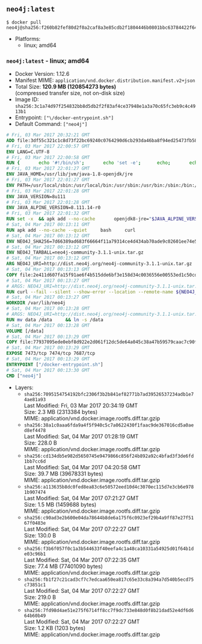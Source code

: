 ## `neo4j:latest`

```console
$ docker pull neo4j@sha256:f260b82fef80d2f0a2caf8a3e85cdb2f1804446b0801bbc63784422f642bcb1b
```

-	Platforms:
	-	linux; amd64

### `neo4j:latest` - linux; amd64

-	Docker Version: 1.12.6
-	Manifest MIME: `application/vnd.docker.distribution.manifest.v2+json`
-	Total Size: **120.9 MB (120854273 bytes)**  
	(compressed transfer size, not on-disk size)
-	Image ID: `sha256:3c1a74d97f254832bb8d5db2f2f83af4ce37948e1a3a70c65fc3eb9c4c4913b1`
-	Entrypoint: `["\/docker-entrypoint.sh"]`
-	Default Command: `["neo4j"]`

```dockerfile
# Fri, 03 Mar 2017 20:32:21 GMT
ADD file:3df55c321c1c8d73f22bc69240c0764290d6cb293da46ba8f94ed25473fb5853 in / 
# Fri, 03 Mar 2017 22:00:57 GMT
ENV LANG=C.UTF-8
# Fri, 03 Mar 2017 22:00:58 GMT
RUN { 		echo '#!/bin/sh'; 		echo 'set -e'; 		echo; 		echo 'dirname "$(dirname "$(readlink -f "$(which javac || which java)")")"'; 	} > /usr/local/bin/docker-java-home 	&& chmod +x /usr/local/bin/docker-java-home
# Fri, 03 Mar 2017 22:01:27 GMT
ENV JAVA_HOME=/usr/lib/jvm/java-1.8-openjdk/jre
# Fri, 03 Mar 2017 22:01:27 GMT
ENV PATH=/usr/local/sbin:/usr/local/bin:/usr/sbin:/usr/bin:/sbin:/bin:/usr/lib/jvm/java-1.8-openjdk/jre/bin:/usr/lib/jvm/java-1.8-openjdk/bin
# Fri, 03 Mar 2017 22:01:28 GMT
ENV JAVA_VERSION=8u111
# Fri, 03 Mar 2017 22:01:28 GMT
ENV JAVA_ALPINE_VERSION=8.111.14-r0
# Fri, 03 Mar 2017 22:01:32 GMT
RUN set -x 	&& apk add --no-cache 		openjdk8-jre="$JAVA_ALPINE_VERSION" 	&& [ "$JAVA_HOME" = "$(docker-java-home)" ]
# Sat, 04 Mar 2017 00:13:11 GMT
RUN apk add --no-cache --quiet     bash     curl
# Sat, 04 Mar 2017 00:13:12 GMT
ENV NEO4J_SHA256=7d66389ad683f66664f11a79314ce4d434ab70ade9c02601ee74e59cd729e2cb
# Sat, 04 Mar 2017 00:13:12 GMT
ENV NEO4J_TARBALL=neo4j-community-3.1.1-unix.tar.gz
# Sat, 04 Mar 2017 00:13:12 GMT
ARG NEO4J_URI=http://dist.neo4j.org/neo4j-community-3.1.1-unix.tar.gz
# Sat, 04 Mar 2017 00:13:13 GMT
COPY file:2e411d607fa15f91ae6f4b515dde6bf3e158d34c0036556e00553ed1c50cd63d in /tmp/ 
# Sat, 04 Mar 2017 00:13:27 GMT
# ARGS: NEO4J_URI=http://dist.neo4j.org/neo4j-community-3.1.1-unix.tar.gz
RUN curl --fail --silent --show-error --location --remote-name ${NEO4J_URI}     && echo "${NEO4J_SHA256}  ${NEO4J_TARBALL}" | sha256sum -csw -     && tar --extract --file ${NEO4J_TARBALL} --directory /var/lib     && mv /var/lib/neo4j-* /var/lib/neo4j     && rm ${NEO4J_TARBALL}
# Sat, 04 Mar 2017 00:13:27 GMT
WORKDIR /var/lib/neo4j
# Sat, 04 Mar 2017 00:13:28 GMT
# ARGS: NEO4J_URI=http://dist.neo4j.org/neo4j-community-3.1.1-unix.tar.gz
RUN mv data /data     && ln -s /data
# Sat, 04 Mar 2017 00:13:28 GMT
VOLUME [/data]
# Sat, 04 Mar 2017 00:13:29 GMT
COPY file:77937095ede0ebf8d922e2d061f12dc5de64a045c38a47b59579caac7c90f6f6 in /docker-entrypoint.sh 
# Sat, 04 Mar 2017 00:13:29 GMT
EXPOSE 7473/tcp 7474/tcp 7687/tcp
# Sat, 04 Mar 2017 00:13:29 GMT
ENTRYPOINT ["/docker-entrypoint.sh"]
# Sat, 04 Mar 2017 00:13:30 GMT
CMD ["neo4j"]
```

-	Layers:
	-	`sha256:7095154754192bfc2306f3b2b841ef82771b7ad39526537234adb1e74ae81a93`  
		Last Modified: Fri, 03 Mar 2017 20:34:19 GMT  
		Size: 2.3 MB (2313384 bytes)  
		MIME: application/vnd.docker.image.rootfs.diff.tar.gzip
	-	`sha256:38a1c0aaa6fda9a4f5f940c5c7a0622430f1faac9de367016cd5a0aed8ef4478`  
		Last Modified: Sat, 04 Mar 2017 01:28:19 GMT  
		Size: 228.0 B  
		MIME: application/vnd.docker.image.rootfs.diff.tar.gzip
	-	`sha256:cd134db5e982d5650745e9479866c856f24b892a92c4bfad3f3de6fd1bb7cc6d`  
		Last Modified: Sat, 04 Mar 2017 04:20:58 GMT  
		Size: 39.7 MB (39678331 bytes)  
		MIME: application/vnd.docker.image.rootfs.diff.tar.gzip
	-	`sha256:a113635b8dc0fed8ea83c6e50572eed10d4c3070ec115d7e3cb6e9781b907474`  
		Last Modified: Sat, 04 Mar 2017 07:21:27 GMT  
		Size: 1.5 MB (1459688 bytes)  
		MIME: application/vnd.docker.image.rootfs.diff.tar.gzip
	-	`sha256:c90ad3e2b600e04da78644b8de6a175f6c0923ef29b4a9ff87e27f5167f0483e`  
		Last Modified: Sat, 04 Mar 2017 07:22:27 GMT  
		Size: 130.0 B  
		MIME: application/vnd.docker.image.rootfs.diff.tar.gzip
	-	`sha256:f3b6f057f0c1a3b544633f40eefa4c1a48ca10331a54925d01f64b1de03c96b1`  
		Last Modified: Sat, 04 Mar 2017 07:22:35 GMT  
		Size: 77.4 MB (77401090 bytes)  
		MIME: application/vnd.docker.image.rootfs.diff.tar.gzip
	-	`sha256:fb1f27c21cad3cf7c7edcaa650ea817c65e33c8a394a7d540b5ecd75c73851c1`  
		Last Modified: Sat, 04 Mar 2017 07:22:27 GMT  
		Size: 219.0 B  
		MIME: application/vnd.docker.image.rootfs.diff.tar.gzip
	-	`sha256:7fd98d4ae51e275f6714ff8cc7f9dc733e848d0f8b21dad52e4df6d664b60b49`  
		Last Modified: Sat, 04 Mar 2017 07:22:27 GMT  
		Size: 1.2 KB (1203 bytes)  
		MIME: application/vnd.docker.image.rootfs.diff.tar.gzip
